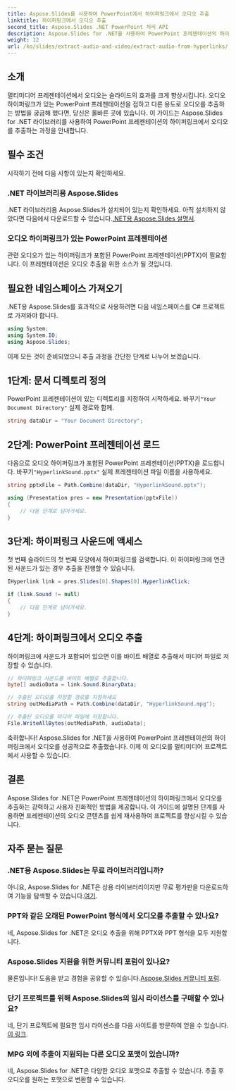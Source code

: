 ```yaml
---
title: Aspose.Slides를 사용하여 PowerPoint에서 하이퍼링크에서 오디오 추출
linktitle: 하이퍼링크에서 오디오 추출
second_title: Aspose.Slides .NET PowerPoint 처리 API
description: Aspose.Slides for .NET을 사용하여 PowerPoint 프레젠테이션의 하이퍼링크에서 오디오를 추출하는 방법을 알아보세요. 이 단계별 가이드는 명확한 지침을 제공합니다.
weight: 12
url: /ko/slides/extract-audio-and-video/extract-audio-from-hyperlinks/
---
```

## 소개

멀티미디어 프레젠테이션에서 오디오는 슬라이드의 효과를 크게 향상시킵니다. 오디오 하이퍼링크가 있는 PowerPoint 프레젠테이션을 접하고 다른 용도로 오디오를 추출하는 방법을 궁금해 했다면, 당신은 올바른 곳에 있습니다. 이 가이드는 Aspose.Slides for .NET 라이브러리를 사용하여 PowerPoint 프레젠테이션의 하이퍼링크에서 오디오를 추출하는 과정을 안내합니다.

## 필수 조건

시작하기 전에 다음 사항이 있는지 확인하세요.

### .NET 라이브러리용 Aspose.Slides

 .NET 라이브러리용 Aspose.Slides가 설치되어 있는지 확인하세요. 아직 설치하지 않았다면 다음에서 다운로드할 수 있습니다.[.NET용 Aspose.Slides 설명서](https://reference.aspose.com/slides/net/).

### 오디오 하이퍼링크가 있는 PowerPoint 프레젠테이션

관련 오디오가 있는 하이퍼링크가 포함된 PowerPoint 프레젠테이션(PPTX)이 필요합니다. 이 프레젠테이션은 오디오 추출을 위한 소스가 될 것입니다.

## 필요한 네임스페이스 가져오기

.NET용 Aspose.Slides를 효과적으로 사용하려면 다음 네임스페이스를 C# 프로젝트로 가져와야 합니다.

```csharp
using System;
using System.IO;
using Aspose.Slides;
```

이제 모든 것이 준비되었으니 추출 과정을 간단한 단계로 나누어 보겠습니다.

## 1단계: 문서 디렉토리 정의

 PowerPoint 프레젠테이션이 있는 디렉토리를 지정하여 시작하세요. 바꾸기`"Your Document Directory"` 실제 경로와 함께.

```csharp
string dataDir = "Your Document Directory";
```

## 2단계: PowerPoint 프레젠테이션 로드

 다음으로 오디오 하이퍼링크가 포함된 PowerPoint 프레젠테이션(PPTX)을 로드합니다. 바꾸기`"HyperlinkSound.pptx"` 실제 프레젠테이션 파일 이름을 사용하세요.

```csharp
string pptxFile = Path.Combine(dataDir, "HyperlinkSound.pptx");

using (Presentation pres = new Presentation(pptxFile))
{
    // 다음 단계로 넘어가세요.
}
```

## 3단계: 하이퍼링크 사운드에 액세스

첫 번째 슬라이드의 첫 번째 모양에서 하이퍼링크를 검색합니다. 이 하이퍼링크에 연관된 사운드가 있는 경우 추출을 진행할 수 있습니다.

```csharp
IHyperlink link = pres.Slides[0].Shapes[0].HyperlinkClick;

if (link.Sound != null)
{
    // 다음 단계로 넘어가세요.
}
```

## 4단계: 하이퍼링크에서 오디오 추출

하이퍼링크에 사운드가 포함되어 있으면 이를 바이트 배열로 추출해서 미디어 파일로 저장할 수 있습니다.

```csharp
// 하이퍼링크 사운드를 바이트 배열로 추출합니다.
byte[] audioData = link.Sound.BinaryData;

// 추출된 오디오를 저장할 경로를 지정하세요
string outMediaPath = Path.Combine(dataDir, "HyperlinkSound.mpg");

// 추출된 오디오를 미디어 파일에 저장합니다.
File.WriteAllBytes(outMediaPath, audioData);
```

축하합니다! Aspose.Slides for .NET을 사용하여 PowerPoint 프레젠테이션의 하이퍼링크에서 오디오를 성공적으로 추출했습니다. 이제 이 오디오를 멀티미디어 프로젝트에서 사용할 수 있습니다.

## 결론

Aspose.Slides for .NET은 PowerPoint 프레젠테이션의 하이퍼링크에서 오디오를 추출하는 강력하고 사용자 친화적인 방법을 제공합니다. 이 가이드에 설명된 단계를 사용하면 프레젠테이션의 오디오 콘텐츠를 쉽게 재사용하여 프로젝트를 향상시킬 수 있습니다.

## 자주 묻는 질문

### .NET용 Aspose.Slides는 무료 라이브러리입니까?
 아니요, Aspose.Slides for .NET은 상용 라이브러리이지만 무료 평가판을 다운로드하여 기능을 탐색할 수 있습니다.[여기](https://releases.aspose.com/).

### PPT와 같은 오래된 PowerPoint 형식에서 오디오를 추출할 수 있나요?
네, Aspose.Slides for .NET은 오디오 추출을 위해 PPTX와 PPT 형식을 모두 지원합니다.

### Aspose.Slides 지원을 위한 커뮤니티 포럼이 있나요?
 물론입니다! 도움을 받고 경험을 공유할 수 있습니다.[Aspose.Slides 커뮤니티 포럼](https://forum.aspose.com/).

### 단기 프로젝트를 위해 Aspose.Slides의 임시 라이선스를 구매할 수 있나요?
네, 단기 프로젝트에 필요한 임시 라이센스를 다음 사이트를 방문하여 얻을 수 있습니다.[이 링크](https://purchase.aspose.com/temporary-license/).

### MPG 외에 추출이 지원되는 다른 오디오 포맷이 있습니까?
네, Aspose.Slides for .NET은 다양한 오디오 포맷으로 추출할 수 있습니다. 추출 후 오디오를 원하는 포맷으로 변환할 수 있습니다.